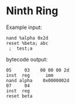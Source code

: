 # Ninth Ring

Example input:
```
nand %alpha 0x2d
reset %beta; abc
 ;  test;a
```
bytecode output:
```
05     03    00 00 00 2d
inst  reg      imm
nand alpha    0x0000002d
07     04
inst  reg
reset beta
```